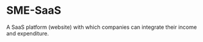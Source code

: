 # SME-SaaS
A SaaS platform (website) with which companies can integrate their income and expenditure. 
